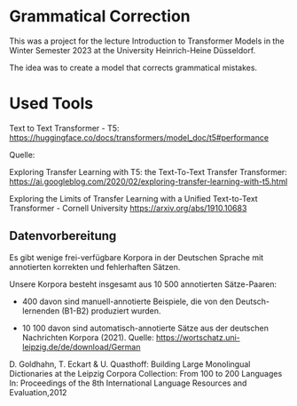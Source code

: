 # Grammatical Correction

This was a project for the lecture Introduction to Transformer Models in the Winter Semester 2023 at the University Heinrich-Heine Düsseldorf.

The idea was to create a model that corrects grammatical mistakes.

# Used Tools

Text to Text Transformer - T5: https://huggingface.co/docs/transformers/model_doc/t5#performance

Quelle:

Exploring Transfer Learning with T5: the Text-To-Text Transfer Transformer: https://ai.googleblog.com/2020/02/exploring-transfer-learning-with-t5.html

Exploring the Limits of Transfer Learning with a Unified Text-to-Text Transformer - Cornell University https://arxiv.org/abs/1910.10683

## Datenvorbereitung


Es gibt wenige frei-verfügbare Korpora in der Deutschen Sprache mit annotierten korrekten und fehlerhaften Sätzen. 

Unsere Korpora besteht insgesamt aus 10 500 annotierten Sätze-Paaren:

- 400 davon sind manuell-annotierte Beispiele, die von den Deutsch-lernenden (B1-B2) produziert wurden.
      
- 10 100 davon sind automatisch-annotierte Sätze aus der deutschen Nachrichten Korpora (2021). 
Quelle: https://wortschatz.uni-leipzig.de/de/download/German

D. Goldhahn, T. Eckart & U. Quasthoff: Building Large Monolingual Dictionaries at the Leipzig Corpora Collection: From 100 to 200 Languages In: Proceedings of the 8th International Language Resources and Evaluation,2012 
